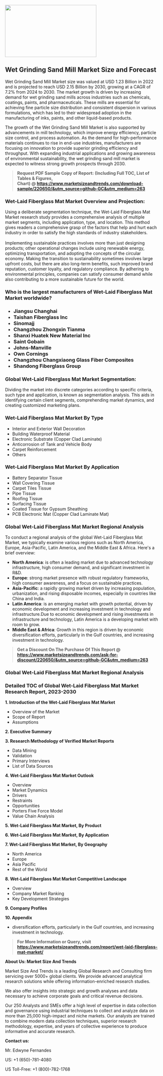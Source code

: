 <p><img class="alignnone size-medium wp-image-20088" src="https://ffe5etoiles.com/wp-content/uploads/2024/12/MST1-300x171.png" alt="" width="300" height="171" /></p><h2>Wet Grinding Sand Mill Market Size and Forecast</h2><p>Wet Grinding Sand Mill Market size was valued at USD 1.23 Billion in 2022 and is projected to reach USD 2.15 Billion by 2030, growing at a CAGR of 7.2% from 2024 to 2030. The market growth is driven by increasing demand for wet grinding sand mills across industries such as chemicals, coatings, paints, and pharmaceuticals. These mills are essential for achieving fine particle size distribution and consistent dispersion in various formulations, which has led to their widespread adoption in the manufacturing of inks, paints, and other liquid-based products.</p><p>The growth of the Wet Grinding Sand Mill Market is also supported by advancements in mill technology, which improve energy efficiency, particle size control, and process automation. As the demand for high-performance materials continues to rise in end-use industries, manufacturers are focusing on innovation to provide superior grinding efficiency and throughput. With expanding industrial applications and growing awareness of environmental sustainability, the wet grinding sand mill market is expected to witness strong growth prospects through 2030.</p></p><blockquote id="" class=""><strong>Request PDF Sample Copy of Report: (Including Full TOC, List of Tables &amp; Figures, Chart)&nbsp;@&nbsp;<strong><a href="https://www.marketsizeandtrends.com/download-sample/220650/&utm_source=github-GC&utm_medium=263" target="_blank">https://www.marketsizeandtrends.com/download-sample/220650/&utm_source=github-GC&utm_medium=263</a></strong></strong></blockquote><h3 id="" class="">Wet-Laid Fiberglass Mat Market&nbsp;Overview and Projection:</h3><p id="" class="">Using a deliberate segmentation technique, the Wet-Laid Fiberglass Mat Market research study provides a comprehensive analysis of multiple market segments, including application, type, and location. This method gives readers a comprehensive grasp of the factors that help and hurt each industry in order to satisfy the high standards of industry stakeholders. <br /> <br />Implementing sustainable practices involves more than just designing products; other operational changes include using renewable energy, optimizing transportation, and adopting the concepts of the circular economy. Making the transition to sustainability sometimes involves large upfront costs, but there are also long-term benefits, such improved brand reputation, customer loyalty, and regulatory compliance. By adhering to environmental principles, companies can satisfy consumer demand while also contributing to a more sustainable future for the world.</p><h3 id="" class="">Who is the largest manufacturers of&nbsp;Wet-Laid Fiberglass Mat Market worldwide?</h3><h3 class=""><p><ul><li>Jiangsu Changhai </li><li> Taishan Fiberglass Inc </li><li> Sinomajj </li><li> Changzhou Zhongxin Tianma </li><li> Shanxi Huatek New Material Inc </li><li> Saint Gobain </li><li> Johns-Manville </li><li> Own Cornings </li><li> Changzhou Changxiaong Glass Fiber Composites </li><li> Shandong Fiberglass Group</li></ul></p></h3><h3 id="" class="">Global&nbsp;Wet-Laid Fiberglass Mat Market Segmentation:</h3><p id="" class="">Dividing the market into discrete categories according to specific criteria, such type and application, is known as segmentation analysis. This aids in identifying certain client segments, comprehending market dynamics, and creating customized marketing plans.</p><h3 id="" class="">Wet-Laid Fiberglass Mat Market&nbsp;By Type</h3><p><p><ul><li>Interior and Exterior Wall Decoration</li><li> Building Waterproof Material</li><li> Electronic Substrate (Copper Clad Laminate)</li><li> Anticorrosion of Tank and Vehicle Body</li><li> Carpet Reinforcement</li><li> Others</p></li></ul></p></p><h3 id="" class="">Wet-Laid Fiberglass Mat Market&nbsp;By Application</h3><p class=""><p><ul><li>Battery Separator Tissue</li><li> Wall Covering Tissue</li><li> Carpet Tiles Tissue</li><li> Pipe Tissue</li><li> Roofing Tissue</li><li> Surfacing Tissue</li><li> Coated Tissue for Gypsum Sheathing</li><li> PCB Electronic Mat (Copper Clad Laminate Mat)</li></ul></p></p><h3 id="" class="">Global Wet-Laid Fiberglass Mat Market Regional Analysis</h3><p id="" class="">To conduct a regional analysis of the global Wet-Laid Fiberglass Mat Market, we typically examine various regions such as North America, Europe, Asia-Pacific, Latin America, and the Middle East &amp; Africa. Here's a brief overview:</p><ul><li><strong>North America</strong>: is often a leading market due to advanced technology infrastructure, high consumer demand, and significant investment in R&amp;D.</li><li><strong>Europe</strong>: strong market presence with robust regulatory frameworks, high consumer awareness, and a focus on sustainable practices.</li><li><strong>Asia-Pacific</strong>: a rapidly growing market driven by increasing population, urbanization, and rising disposable incomes, especially in countries like China and India.</li><li><strong>Latin America</strong>: is an emerging market with growth potential, driven by economic development and increasing investment in technology and infrastructure.Due to economic development and rising investments in infrastructure and technology, Latin America is a developing market with room to grow.</li><li><strong>Middle East &amp; Africa</strong>: Growth in this region is driven by economic diversification efforts, particularly in the Gulf countries, and increasing investment in technology.</li></ul><blockquote id="" class=""><strong>Get a Discount On The Purchase Of This Report @ <strong><a href="https://www.marketsizeandtrends.com/ask-for-discount/220650/&utm_source=github-GC&utm_medium=263" target="_blank">https://www.marketsizeandtrends.com/ask-for-discount/220650/&utm_source=github-GC&utm_medium=263</a></strong></strong></blockquote><h3 id="" class="">Global Wet-Laid Fiberglass Mat Market Regional Analysis</h3><h3 id="" class="">Detailed TOC of Global Wet-Laid Fiberglass Mat Market Research Report, 2023-2030</h3><p id="" class=""><strong>1. Introduction of the Wet-Laid Fiberglass Mat Market</strong></p><ul><li>Overview of the Market</li><li>Scope of Report</li><li>Assumptions</li></ul><p id="" class=""><strong>2. Executive Summary</strong></p><p id="" class=""><strong>3. Research Methodology of Verified Market Reports</strong></p><ul><li>Data Mining</li><li>Validation</li><li>Primary Interviews</li><li>List of Data Sources</li></ul><p id="" class=""><strong>4. Wet-Laid Fiberglass Mat Market Outlook</strong></p><ul><li>Overview</li><li>Market Dynamics</li><li>Drivers</li><li>Restraints</li><li>Opportunities</li><li>Porters Five Force Model</li><li>Value Chain Analysis</li></ul><p id="" class=""><strong>5. Wet-Laid Fiberglass Mat Market, By Product</strong></p><p id="" class=""><strong>6. Wet-Laid Fiberglass Mat Market, By Application</strong></p><p id="" class=""><strong>7. Wet-Laid Fiberglass Mat Market, By Geography</strong></p><ul><li>North America</li><li>Europe</li><li>Asia Pacific</li><li>Rest of the World</li></ul><p id="" class=""><strong>8. Wet-Laid Fiberglass Mat Market Competitive Landscape</strong></p><ul><li>Overview</li><li>Company Market Ranking</li><li>Key Development Strategies</li></ul><p id="" class=""><strong>9. Company Profiles</strong></p><p id="" class=""><strong>10. Appendix</strong></p><ul><li>diversification efforts, particularly in the Gulf countries, and increasing investment in technology.</li></ul><blockquote id="" class=""><strong>For More Information or Query, visit <strong><strong><a href="https://www.marketsizeandtrends.com/report/wet-laid-fiberglass-mat-market/" target="_blank">https://www.marketsizeandtrends.com/report/wet-laid-fiberglass-mat-market/</a></strong></strong></strong></blockquote><p id="" class=""><strong>About Us: Market Size And Trends</strong></p><p id="" class="">Market Size And Trends is a leading Global Research and Consulting firm servicing over 5000+ global clients. We provide advanced analytical research solutions while offering information-enriched research studies.</p><p id="" class="">We also offer insights into strategic and growth analyses and data necessary to achieve corporate goals and critical revenue decisions.</p><p id="" class="">Our 250 Analysts and SMEs offer a high level of expertise in data collection and governance using industrial techniques to collect and analyze data on more than 25,000 high-impact and niche markets. Our analysts are trained to combine modern data collection techniques, superior research methodology, expertise, and years of collective experience to produce informative and accurate research.</p><p id="" class=""><strong>Contact us:</strong></p><p id="" class="">Mr. Edwyne Fernandes</p><p id="" class="">US: +1 (650)-781-4080</p><p id="" class="">US Toll-Free: +1 (800)-782-1768</p>
